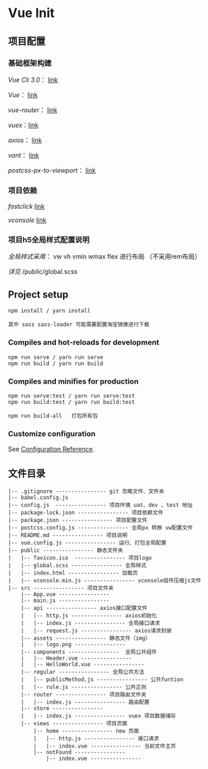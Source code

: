 # Vue Init

## 项目配置
### 基础框架构建

*Vue Cli 3.0*： [link](https://cli.vuejs.org) 

*Vue*： [link](https://cn.vuejs.org) 

*vue-router*： [link](https://router.vuejs.org) 

*vuex*：[link](https://vuex.vuejs.org) 

*axios*：  [link](https://github.com/axios/axios)

*vant*： [link](https://github.com/youzan/vant)

*postcss-px-to-viewport*： [link](https://github.com/evrone/postcss-px-to-viewport)

### 项目依赖
*fastclick* [link](https://github.com/ftlabs/fastclick) 

*vconsole*  [link](https://github.com/Tencent/vConsole)

### 项目h5全局样式配置说明
*全局样式采用*： vw vh vmin wmax flex 进行布局 （不采用rem布局）

*详见*  /pubilc/global.scss

## Project setup
```
npm install / yarn install

其中 sass sass-loader 可能需要配置淘宝镜像进行下载
```

### Compiles and hot-reloads for development
```
npm run serve / yarn run serve 
npm run build / yarn run build 
```

### Compiles and minifies for production

```
npm run serve:test / yarn run serve:test  
npm run build:test / yarn run build:test

```

```
npm run build-all   打包所有包
```
### Customize configuration
See [Configuration Reference](https://cli.vuejs.org/config/).


## 文件目录
    |-- .gitignore ---------------- git 忽略文件、文件夹
    |-- babel.config.js
    |-- config.js  ---------------- 项目环境 uat、dev 、test 地址
    |-- package-lock.json ---------------- 项目依赖文件
    |-- package.json ---------------- 项目配置文件
    |-- postcss.config.js ---------------- 全局px 转换 vw配置文件
    |-- README.md ---------------- 项目说明
    |-- vue.config.js ---------------- 运行、打包全局配置
    |-- public ---------------- 静态文件夹
    |   |-- favicon.ico  ---------------- 项目logo
    |   |-- global.scss ---------------- 全局样式
    |   |-- index.html ---------------- 加载页
    |   |-- vconsole.min.js ---------------- vconsole组件压缩js文件
    |-- src ---------------- 项目文件夹
        |-- App.vue ---------------- 
        |-- main.js ---------------- 
        |-- api ---------------- axios接口配置文件
        |   |-- http.js ---------------- axios初始化
        |   |-- index.js ---------------- 全局接口请求 
        |   |-- request.js ---------------- axios请求封装
        |-- assets ---------------- 静态文件（img）
        |   |-- logo.png ---------------- 
        |-- components ----------------  全局公共组件
        |   |-- Header.vue ---------------- 
        |   |-- HelloWorld.vue ---------------- 
        |-- regular ---------------- 全局公共方法
        |   |-- publicMethod.js ---------------- 公共funtion
        |   |-- rule.js ---------------- 公共正则
        |-- router ---------------- 项目路由文件夹
        |   |-- index.js ---------------- 路由配置
        |-- store ---------------- 
        |   |-- index.js ---------------- vuex 项目数据储存
        |-- views ---------------- 项目页面
            |-- home ---------------- new 页面
            |   |-- http.js ---------------- 接口请求
            |   |-- index.vue ---------------- 当前文件主页
            |-- notFound ---------------- 
                |-- index.vue ---------------- 